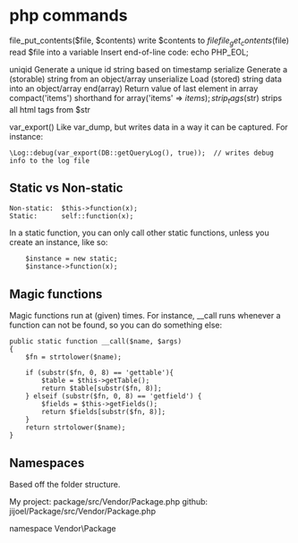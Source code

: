 php commands
==============

file_put_contents($file, $contents)   write $contents to $file
file_get_contents($file)              read $file into a variable
Insert end-of-line code:              echo PHP_EOL;

uniqid              Generate a unique id string based on timestamp
serialize           Generate a (storable) string from an object/array
unserialize         Load (stored) string data into an object/array
end(array)          Return value of last element in array
compact('items')    shorthand for array('items' => $items);
strip_tags($str)    strips all html tags from $str

var_export()        Like var_dump, but writes data in a way it can be captured. For instance:

    \Log::debug(var_export(DB::getQueryLog(), true));  // writes debug info to the log file



Static vs Non-static
----------------------

    Non-static:  $this->function(x);
    Static:      self::function(x);

In a static function, you can only call other static functions, unless you create an instance, like so: 

        $instance = new static;
        $instance->function(x);


Magic functions
-----------------
Magic functions run at (given) times. For instance, __call runs whenever a function can not be found, so you can do something else:

    public static function __call($name, $args)
    {
        $fn = strtolower($name);

        if (substr($fn, 0, 8) == 'gettable'){
            $table = $this->getTable();
            return $table[substr($fn, 8)];
        } elseif (substr($fn, 0, 8) == 'getfield') {
            $fields = $this->getFields();
            return $fields[substr($fn, 8)];
        }
        return strtolower($name);
    }

    
Namespaces
------------

Based off the folder structure.

My project: package/src/Vendor/Package.php
    github: jijoel/Package/src/Vendor/Package.php

namespace Vendor\Package

